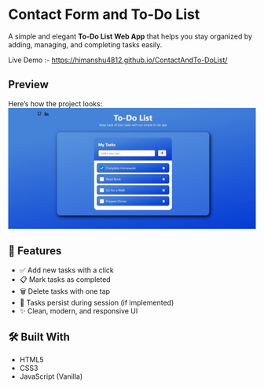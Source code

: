 # Contact Form and To-Do List
A simple and elegant **To-Do List Web App** that helps you stay organized by adding, managing, and completing tasks easily.

Live Demo :- https://himanshu4812.github.io/ContactAndTo-DoList/

## Preview
Here’s how the project looks:
![App Preview](todo.jpg)

## 🚀 Features

- ✅ Add new tasks with a click
- 📋 Mark tasks as completed
- 🗑️ Delete tasks with one tap
- 💾 Tasks persist during session (if implemented)
- ✨ Clean, modern, and responsive UI

## 🛠️ Built With

- HTML5
- CSS3
- JavaScript (Vanilla)


